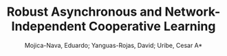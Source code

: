 ---
paperId: 18
author: Mojica-Nava, Eduardo; Yanguas-Rojas, David; Uribe, Cesar A*
publicationauthor: Uribe, C. A. et al.
title: Robust Asynchronous and Network-Independent Cooperative Learning
pitch: https://slideslive.com/38942645/robust-asynchronous-and-networkindependent-cooperative-learning?ref=folder-65639
pdf: Mojica-Nava_Shortpresentation_Paper_18.pdf
poster: Mojica-Nava_Shortpresentation_Paper_18.png
alt: --
type: Poster
topic: Machine Learning
link: https://research.latinxinai.org/papers/neurips/2020/pdf/Mojica-Nava_Shortpresentation_Paper_18.pdf
conference: neurips
year: 2020
tags: neurips-2020
location: Virtual
---